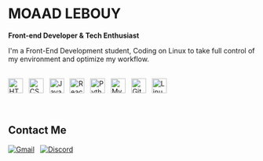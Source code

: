 # MOAAD LEBOUY

**Front-end Developer & Tech Enthusiast**

I'm a Front-End Development student, Coding on Linux to take full control of my environment and optimize my workflow.
<br><br>

<p align="left">
  <img alt="HTML" width="30px" src="https://cdn.jsdelivr.net/gh/devicons/devicon/icons/html5/html5-original.svg" />
  &nbsp;
  <img alt="CSS" width="30px" src="https://cdn.jsdelivr.net/gh/devicons/devicon/icons/css3/css3-original.svg" />
  &nbsp;
  <img alt="JavaScript" width="30px" src="https://cdn.jsdelivr.net/gh/devicons/devicon/icons/javascript/javascript-original.svg" />
  &nbsp;
  <img alt="React" width="30px" src="https://cdn.jsdelivr.net/gh/devicons/devicon/icons/react/react-original.svg" />
  &nbsp;
  <img alt="Python" width="30px" src="https://cdn.jsdelivr.net/gh/devicons/devicon/icons/python/python-original.svg" />
  &nbsp;
  <img alt="MySQL" width="30px" src="https://cdn.jsdelivr.net/gh/devicons/devicon/icons/mysql/mysql-original.svg" />
  &nbsp;
  <img alt="Git" width="30px" src="https://cdn.jsdelivr.net/gh/devicons/devicon/icons/git/git-original.svg" />
  &nbsp;
  <img alt="Linux" width="30px" src="https://cdn.jsdelivr.net/gh/devicons/devicon/icons/linux/linux-original.svg" />
</p>

<br>

## Contact Me

[![Gmail](https://img.shields.io/badge/Gmail-D14836?style=for-the-badge&logo=gmail&logoColor=white)](mailto:moadlobi@gmail.com)
&nbsp;
[![Discord](https://img.shields.io/badge/Discord-7289DA?style=for-the-badge&logo=discord&logoColor=white)](https://discordapp.com/users/1176891976784814171)

